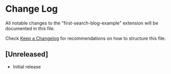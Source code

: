 # Change Log

All notable changes to the "first-search-blog-example" extension will be documented in this file.

Check [Keep a Changelog](http://keepachangelog.com/) for recommendations on how to structure this file.

## [Unreleased]

- Initial release